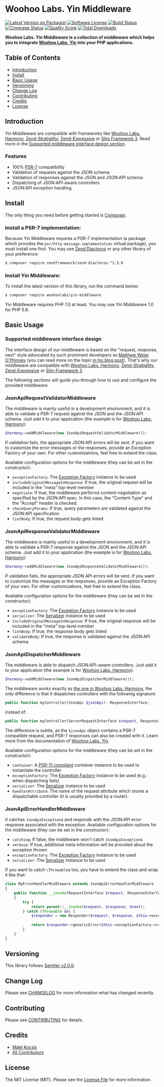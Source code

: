 # Woohoo Labs. Yin Middleware

[![Latest Version on Packagist][ico-version]][link-packagist]
[![Software License][ico-license]](LICENSE.md)
[![Build Status][ico-travis]][link-travis]
[![Coverage Status][ico-scrutinizer]][link-scrutinizer]
[![Quality Score][ico-code-quality]][link-code-quality]
[![Total Downloads][ico-downloads]][link-downloads]

**Woohoo Labs. Yin Middleware is a collection of middleware which helps you to integrate
[Woohoo Labs. Yin](https://github.com/woohoolabs/yin) into your PHP applications.**

## Table of Contents

* [Introduction](#introduction)
* [Install](#install)
* [Basic Usage](#basic-usage)
* [Versioning](#versioning)
* [Change Log](#change-log)
* [Contributing](#contributing)
* [Credits](#credits)
* [License](#license)

## Introduction

Yin Middleware are compatible with frameworks like [Woohoo Labs. Harmony](https://github.com/woohoolabs/harmony),
[Zend-Stratigility](https://github.com/zendframework/zend-stratigility/), [Zend-Expressive](https://github.com/zendframework/zend-expressive/) or
[Slim Framework 3](http://www.slimframework.com/docs/concepts/middleware.html). Read more in the
[Supported middleware interface design section](#supported-middleware-interface-design).

### Features

- 100% [PSR-7](http://www.php-fig.org/psr/psr-7/) compatibility
- Validation of requests against the JSON schema
- Validation of responses against the JSON and JSON:API schema
- Dispatching of JSON:API-aware controllers
- JSON:API exception handling

## Install

The only thing you need before getting started is [Composer](http://getcomposer.org).

### Install a PSR-7 implementation:

Because Yin Middleware requires a PSR-7 implementation (a package which provides the `psr/http-message-implementation` virtual
package), you must install one first. You may use [Zend Diactoros](https://github.com/zendframework/zend-diactoros) or
any other library of your preference:

```bash
$ composer require zendframework/zend-diactoros:^1.3.0
```

### Install Yin Middleware:

To install the latest version of this library, run the command below:

```bash
$ composer require woohoolabs/yin-middleware
```

Yin Middleware requires PHP 7.0 at least. You may use Yin Middleware 1.0 for PHP 5.6.

## Basic Usage

### Supported middleware interface design

The interface design of our middleware is based on the "request, response, next" style advocated
by such prominent developers as [Matthew Weier O'Phinney](https://mwop.net/) (you can read more on the
topic [in his blog post](https://mwop.net/blog/2015-01-08-on-http-middleware-and-psr-7.html)). That's why
our middleware are compatible with [Woohoo Labs. Harmony](https://github.com/woohoolabs/harmony),
[Zend-Stratigility](https://github.com/zendframework/zend-stratigility/), [Zend-Expressive](https://github.com/zendframework/zend-expressive/) or
[Slim Framework 3](http://www.slimframework.com/docs/concepts/middleware.html).

The following sections will guide you through how to use and configure the provided middleware.

### JsonApiRequestValidatorMiddleware

The middleware is mainly useful in a development environment, and it is able to validate a
PSR-7 request against the JSON and the JSON:API schema. Just add it to your
application (the example is for [Woohoo Labs. Harmony](https://github.com/woohoolabs/harmony)):

```php
$harmony->addMiddleware(new JsonApiRequestValidatorMiddleware());
```

If validation fails, the appropriate JSON:API errors will be sent. If you want to customize
the error messages or the responses, provide an Exception Factory of your own.
For other customizations, feel free to extend the class.

Available configuration options for the middleware (they can be set in the constructor):

- `exceptionFactory`: The [Exception Factory](https://github.com/woohoolabs/yin/#exceptions) instance to be used
- `includeOriginalMessageInResponse`: If true, the original request will be included in the "meta"
top-level member
- `negotiate`: If true, the middleware performs content-negotiation as specified by the JSON:API
spec. In this case, the "Content-Type" and the "Accept" header is checked.
- `checkQueryParams`: If true, query parameters are validated against the JSON:API specification
- `lintBody`: If true, the request body gets linted

### JsonApiResponseValidatorMiddleware

The middleware is mainly useful in a development environment, and it is able to validate a
PSR-7 response against the JSON and the JSON:API schema. Just add it to your
application (the example is for [Woohoo Labs. Harmony](https://github.com/woohoolabs/harmony)):

```php
$harmony->addMiddleware(new JsonApiResponseValidatorMiddleware());
```

If validation fails, the appropriate JSON API errors will be sent. If you want to customize
the messages or the responses, provide an Exception Factory of your own. For other customizations,
feel free to extend the class.

Available configuration options for the middleware (they can be set in the constructor):

- `exceptionFactory`: The [Exception Factory](https://github.com/woohoolabs/yin/#exceptions) instance to be used
- `serializer`: The [Serializer](https://github.com/woohoolabs/yin/#custom-serialization) instance to be used
- `includeOriginalMessageInResponse`: If true, the original response will be included in the "meta" top-level member
- `lintBody`: If true, the response body gets linted
- `validateBody`: If true, the response is validated against the JSON:API schema

### JsonApiDispatcherMiddleware

The middleware is able to dispatch JSON:API-aware controllers. Just add it to your
application (the example is for [Woohoo Labs. Harmony](https://github.com/woohoolabs/harmony)):

```php
$harmony->addMiddleware(new JsonApiDispatcherMiddleware());
```

The middleware works exactly as [the one in Woohoo Labs. Harmony](https://github.com/woohoolabs/harmony#using-your-favourite-di-container-with-harmony),
the only difference is that it dispatches controllers with the following signature:

```php
public function myController(JsonApi $jsonApi): ResponseInterface;
```

instead of:

```php
public function myController(ServerRequestInterface $request, ResponseInterface $response): ResponseInterface;
```

The difference is subtle, as the `$jsonApi` object contains a PSR-7 compatible request,
and PSR-7 responses can also be created with it. Learn more from the documentation of
[Woohoo Labs. Yin](https://github.com/woohoolabs/yin#jsonapi-class).

Available configuration options for the middleware (they can be set in the constructor):

- `container`: A [PSR-11 compliant](http://www.php-fig.org/psr/psr-11/) container instance to be used to instantiate
the controller
- `exceptionFactory`: The [Exception Factory](https://github.com/woohoolabs/yin/#exceptions) instance to be
used (e.g.: when dispatching fails)
- `serializer`: The [Serializer](https://github.com/woohoolabs/yin/#custom-serialization) instance to be used
- `handlerAttribute`: The name of the request attribute which stores a dispatchable controller (it is usually
provided by a router).

### JsonApiErrorHandlerMiddleware

It catches `JsonApiException`s and responds with the JSON:API error response associated with the exception.
Available configuration options for the middleware (they can be set in the constructor):

- `catching`: If false, the middleware won't catch `JsonApiException`s
- `verbose`: If true, additional meta information will be provided about the exception thrown
- `exceptionFactory`: The [Exception Factory](https://github.com/woohoolabs/yin/#exceptions) instance to be
used
- `serializer`: The [Serializer](https://github.com/woohoolabs/yin/#custom-serialization) instance to be used

If you want to catch `\Throwable`s too, you have to extend the class and wrap it like that:

```php
class MyErrorHandlerMiddleware extends JsonApiErrorHandlerMiddleware
{
    public function __invoke(RequestInterface $request, ResponseInterface $response, callable $next): ResponseInterface
    {
        try {
            return parent::__invoke($request, $response, $next);
        } catch (Throwable $e) {
            $responder = new Responder($request, $response, $this->exceptionFactory, $this->serializer);
            
            return $responder->genericError($this->exceptionFactory->createApplicationErrorException($request), [], null, $additionalMeta);
        }
    }
}
```

## Versioning

This library follows [SemVer v2.0.0](http://semver.org/).

## Change Log

Please see [CHANGELOG](CHANGELOG.md) for more information what has changed recently.

## Contributing

Please see [CONTRIBUTING](CONTRIBUTING.md) for details.

## Credits

- [Máté Kocsis][link-author]
- [All Contributors][link-contributors]

## License

The MIT License (MIT). Please see the [License File](LICENSE.md) for more information.

[ico-version]: https://img.shields.io/packagist/v/woohoolabs/yin-middleware.svg
[ico-license]: https://img.shields.io/badge/license-MIT-brightgreen.svg
[ico-travis]: https://img.shields.io/travis/woohoolabs/yin-middleware/master.svg
[ico-scrutinizer]: https://img.shields.io/scrutinizer/coverage/g/woohoolabs/yin-middleware.svg
[ico-code-quality]: https://img.shields.io/scrutinizer/g/woohoolabs/yin-middleware.svg
[ico-downloads]: https://img.shields.io/packagist/dt/woohoolabs/yin-middleware.svg

[link-packagist]: https://packagist.org/packages/woohoolabs/yin-middleware
[link-travis]: https://travis-ci.org/woohoolabs/yin-middleware
[link-scrutinizer]: https://scrutinizer-ci.com/g/woohoolabs/yin-middleware/code-structure
[link-code-quality]: https://scrutinizer-ci.com/g/woohoolabs/yin-middleware
[link-downloads]: https://packagist.org/packages/woohoolabs/yin-middleware
[link-author]: https://github.com/kocsismate
[link-contributors]: ../../contributors
